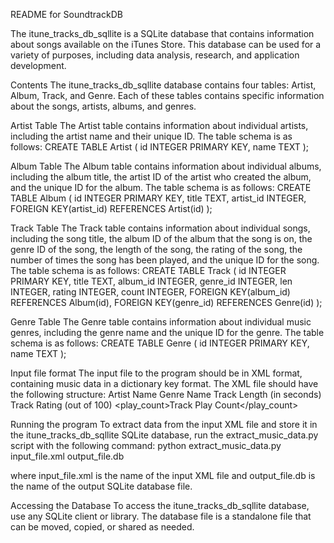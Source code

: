 README for SoundtrackDB

The itune_tracks_db_sqllite is a SQLite database that contains information about songs available on the iTunes Store. This database can be used for a variety of purposes, including data analysis, research, and application development.

Contents
The itune_tracks_db_sqllite database contains four tables: Artist, Album, Track, and Genre. Each of these tables contains specific information about the songs, artists, albums, and genres.

Artist Table
The Artist table contains information about individual artists, including the artist name and their unique ID. The table schema is as follows:
CREATE TABLE Artist (
    id INTEGER PRIMARY KEY,
    name TEXT
);

Album Table
The Album table contains information about individual albums, including the album title, the artist ID of the artist who created the album, and the unique ID for the album. The table schema is as follows:
CREATE TABLE Album (
    id INTEGER PRIMARY KEY,
    title TEXT,
    artist_id INTEGER,
    FOREIGN KEY(artist_id) REFERENCES Artist(id)
);

Track Table
The Track table contains information about individual songs, including the song title, the album ID of the album that the song is on, the genre ID of the song, the length of the song, the rating of the song, the number of times the song has been played, and the unique ID for the song. The table schema is as follows:
CREATE TABLE Track (
    id INTEGER PRIMARY KEY,
    title TEXT,
    album_id INTEGER,
    genre_id INTEGER,
    len INTEGER,
    rating INTEGER,
    count INTEGER,
    FOREIGN KEY(album_id) REFERENCES Album(id),
    FOREIGN KEY(genre_id) REFERENCES Genre(id)
);

Genre Table
The Genre table contains information about individual music genres, including the genre name and the unique ID for the genre. The table schema is as follows:
CREATE TABLE Genre (
    id INTEGER PRIMARY KEY,
    name TEXT
);

Input file format
The input file to the program should be in XML format, containing music data in a dictionary key format. The XML file should have the following structure:
<music>
    <artist>
        <name>Artist Name</name>
        <albums>
            <album>
                <title>Album Title</title>
                <tracks>
                    <track>
                        <title>Track Title</title>
                        <genre>Genre Name</genre>
                        <length>Track Length (in seconds)</length>
                        <rating>Track Rating (out of 100)</rating>
                        <play_count>Track Play Count</play_count>
                    </track>
                    <!-- more track elements -->
                </tracks>
            </album>
            <!-- more album elements -->
        </albums>
    </artist>
    <!-- more artist elements -->
</music>

Running the program
To extract data from the input XML file and store it in the itune_tracks_db_sqllite SQLite database, run the extract_music_data.py script with the following command:
python extract_music_data.py input_file.xml output_file.db

where input_file.xml is the name of the input XML file and output_file.db is the name of the output SQLite database file.

Accessing the Database
To access the itune_tracks_db_sqllite database, use any SQLite client or library. The database file is a standalone file that can be moved, copied, or shared as needed.
